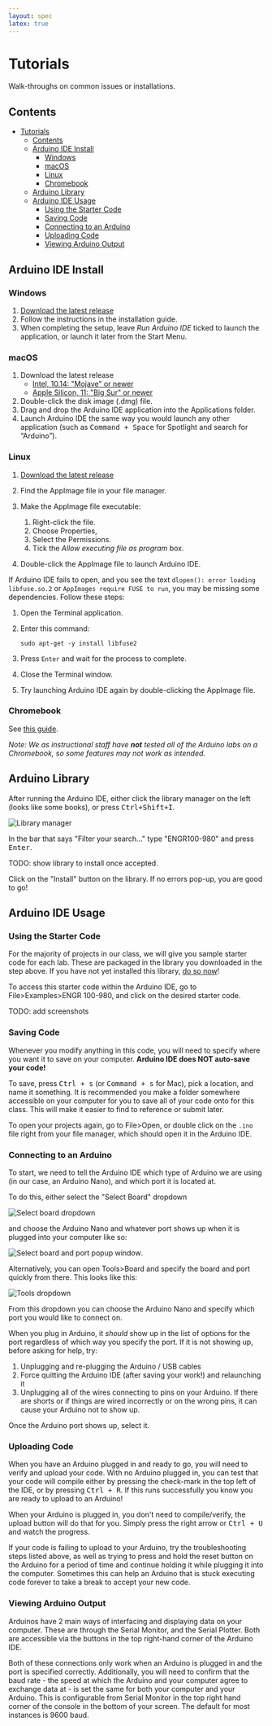 ```yaml
---
layout: spec
latex: true
---
```


# Tutorials

Walk-throughs on common issues or installations.

## Contents

- [Tutorials](#tutorials)
  - [Contents](#contents)
  - [Arduino IDE Install](#arduino-ide-install)
    - [Windows](#windows)
    - [macOS](#macos)
    - [Linux](#linux)
    - [Chromebook](#chromebook)
  - [Arduino Library](#arduino-library)
  - [Arduino IDE Usage](#arduino-ide-usage)
    - [Using the Starter Code](#using-the-starter-code)
    - [Saving Code](#saving-code)
    - [Connecting to an Arduino](#connecting-to-an-arduino)
    - [Uploading Code](#uploading-code)
    - [Viewing Arduino Output](#viewing-arduino-output)

## Arduino IDE Install

### Windows

1. [Download the latest release](https://downloads.arduino.cc/arduino-ide/arduino-ide_latest_Windows_64bit.exe)
2. Follow the instructions in the installation guide.
3. When completing the setup, leave _Run Arduino IDE_ ticked to launch the application, or launch it later from the Start Menu.

### macOS

1. Download the latest release
   - [Intel, 10.14: "Mojave" or newer](https://downloads.arduino.cc/arduino-ide/arduino-ide_latest_macOS_64bit.dmg)
   - [Apple Silicon, 11: "Big Sur" or newer](https://downloads.arduino.cc/arduino-ide/arduino-ide_2.1.1_macOS_arm64.dmg)
2. Double-click the disk image (.dmg) file.
3. Drag and drop the Arduino IDE application into the Applications folder.
4. Launch Arduino IDE the same way you would launch any other application (such as <kbd>Command + Space</kbd> for Spotlight and search for “Arduino”).

### Linux

1. [Download the latest release](https://downloads.arduino.cc/arduino-ide/arduino-ide_latest_Linux_64bit.AppImage)

2. Find the AppImage file in your file manager.

3. Make the AppImage file executable:

   1. Right-click the file.
   2. Choose Properties,
   3. Select the Permissions.
   4. Tick the _Allow executing file as program_ box.

4. Double-click the AppImage file to launch Arduino IDE.

If Arduino IDE fails to open, and you see the text `dlopen(): error loading libfuse.so.2` or `AppImages require FUSE to run`, you may be missing some dependencies. Follow these steps:

1. Open the Terminal application.

2. Enter this command:

   `sudo apt-get -y install libfuse2`

3. Press `Enter` and wait for the process to complete.

4. Close the Terminal window.

5. Try launching Arduino IDE again by double-clicking the AppImage file.

### Chromebook

See [this guide](https://support.arduino.cc/hc/en-us/articles/360016495639-Use-Arduino-with-Chromebook).

*Note: We as instructional staff have **not** tested all of the Arduino labs on a Chromebook, so some features may not work as intended.*

## Arduino Library

After running the Arduino IDE, either click the library manager on the left (looks like some books), or press <kbd>Ctrl+Shift+I</kbd>.

![Library manager](media/library-manager.png)

In the bar that says "Filter your search..." type "ENGR100-980" and press <kbd>Enter</kbd>.

TODO: show library to install once accepted.

Click on the "Install" button on the library. If no errors pop-up, you are good to go!

## Arduino IDE Usage

### Using the Starter Code

For the majority of projects in our class, we will give you sample starter code for each lab. These are packaged in the library you downloaded in the step above. If you have not yet installed this library, [do so now](#arduino-library)!

To access this starter code within the Arduino IDE, go to File>Examples>ENGR 100-980, and click on the desired starter code.

TODO: add screenshots

### Saving Code

Whenever you modify anything in this code, you will need to specify where you want it to save on your computer. **Arduino IDE does NOT auto-save your code!**

To save, press <kbd>Ctrl + s</kbd> (or <kbd>Command + s</kbd> for Mac), pick a location, and name it something. It is recommended you make a folder somewhere accessible on your computer for you to save all of your code onto for this class. This will make it easier to find to reference or submit later.

To open your projects again, go to File>Open, or double click on the `.ino` file right from your file manager, which should open it in the Arduino IDE.

### Connecting to an Arduino

To start, we need to tell the Arduino IDE which type of Arduino we are using (in our case, an Arduino Nano), and which port it is located at.

To do this, either select the "Select Board" dropdown

![Select board dropdown](media/select-board.png)

and choose the Arduino Nano and whatever port shows up when it is plugged into your computer like so:

![Select board and port popup window](media/nano-selection.png).

Alternatively, you can open Tools>Board and specify the board and port quickly from there. This looks like this:

![Tools dropdown](media/tools-board.png)

From this dropdown you can choose the Arduino Nano and specify which port you would like to connect on.

When you plug in Arduino, it _should_ show up in the list of options for the port regardless of which way you specify the port. If it is not showing up, before asking for help, try:

1. Unplugging and re-plugging the Arduino / USB cables
2. Force quitting the Arduino IDE (after saving your work!) and relaunching it
3. Unplugging all of the wires connecting to pins on your Arduino. If there are shorts or if things are wired incorrectly or on the wrong pins, it can cause your Arduino not to show up.

Once the Arduino port shows up, select it.

### Uploading Code

When you have an Arduino plugged in and ready to go, you will need to verify and upload your code. With no Arduino plugged in, you can test that your code will compile either by pressing the check-mark in the top left of the IDE, or by pressing <kbd>Ctrl + R</kbd>. If this runs successfully you know you are ready to upload to an Arduino!

When your Arduino is plugged in, you don't need to compile/verify, the upload button will do that for you. Simply press the right arrow or <kbd>Ctrl + U</kbd> and watch the progress.

If your code is failing to upload to your Arduino, try the troubleshooting steps listed above, as well as trying to press and hold the reset button on the Arduino for a period of time and continue holding it while plugging it into the computer. Sometimes this can help an Arduino that is stuck executing code forever to take a break to accept your new code.

### Viewing Arduino Output

Arduinos have 2 main ways of interfacing and displaying data on your computer. These are through the Serial Monitor, and the Serial Plotter. Both are accessible via the buttons in the top right-hand corner of the Arduino IDE.

Both of these connections only work when an Arduino is plugged in and the port is specified correctly. Additionally, you will need to confirm that the baud rate - the speed at which the Arduino and your computer agree to exchange data at - is set the same for both your computer and your Arduino. This is configurable from Serial Monitor in the top right hand corner of the console in the bottom of your screen. The default for most instances is 9600 baud.
